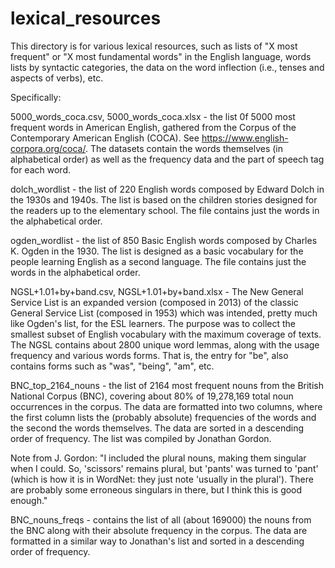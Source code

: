 # lexical_resources
This directory is for various lexical resources, such as lists of "X most frequent"
 or "X most fundamental words" in the English language, words lists by syntactic
categories, the data on the word inflection (i.e., tenses and aspects of verbs), etc.

Specifically:

5000_words_coca.csv, 5000_words_coca.xlsx - the list 0f 5000 most frequent words
in American English, gathered from the Corpus of the Contemporary American English
(COCA). See https://www.english-corpora.org/coca/. The datasets contain the words
themselves (in alphabetical order) as well as the frequency data and the part of
speech tag for each word.

dolch_wordlist - the list of 220 English words composed by Edward Dolch in the 
1930s and 1940s. The list is based on the children stories designed for the readers 
up to the elementary school. The file contains just the words in the alphabetical 
order.

ogden_wordlist - the list of 850 Basic English words composed by Charles K. Ogden 
in the 1930. The list is designed as a basic vocabulary for the people learning 
English as a second language. The file contains just the words in the alphabetical 
order.

NGSL+1.01+by+band.csv, NGSL+1.01+by+band.xlsx - The New General Service List is an 
expanded version (composed in 2013) of the classic General Service List (composed in 1953)
 which was intended, pretty much like Ogden's list, for the ESL learners. The purpose was
to collect the smallest subset of English vocabulary with the maximum coverage of
texts. The NGSL contains about 2800 unique word lemmas, along with the usage 
frequency and various words forms. That is, the entry for "be", also contains forms
such as "was", "being", "am", etc.

BNC_top_2164_nouns - the list of 2164 most frequent nouns from the British National
Corpus (BNC), covering about 80% of 19,278,169 total noun occurrences in the corpus. 
The data are formatted into two columns, where the first column lists the (probably 
absolute) frequencies of the words and the second the words themselves. The data are
sorted in a descending order of frequency. The list was compiled by Jonathan Gordon.

Note from J. Gordon:
"I included the plural nouns, making them singular when I could. So, 'scissors' 
remains plural, but 'pants' was turned to 'pant' (which is how it is in WordNet:
 they just note 'usually in the plural'). There are probably some erroneous singulars
 in there, but I think this is good enough."

BNC_nouns_freqs - contains the list of all (about 169000) the nouns from the BNC
 along with their absolute frequency in the corpus. The data are formatted in a 
similar way to Jonathan's list and sorted in a descending order of frequency.
